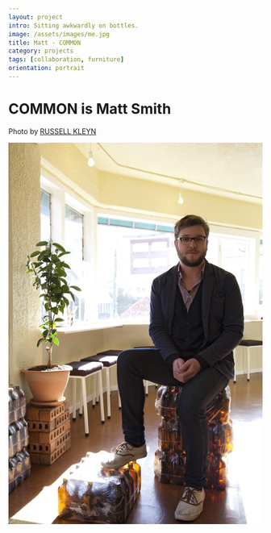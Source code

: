 ```yaml
---
layout: project
intro: Sitting awkwardly on bottles.  
image: /assets/images/me.jpg
title: Matt - COMMON
category: projects
tags: [collaboration, furniture]
orientation: portrait
---
```


# COMMON is Matt Smith

Photo by <a href="http://www.russellkleyn.com" target="_blank">RUSSELL KLEYN</a>

![](/assets/images/me.jpg)
